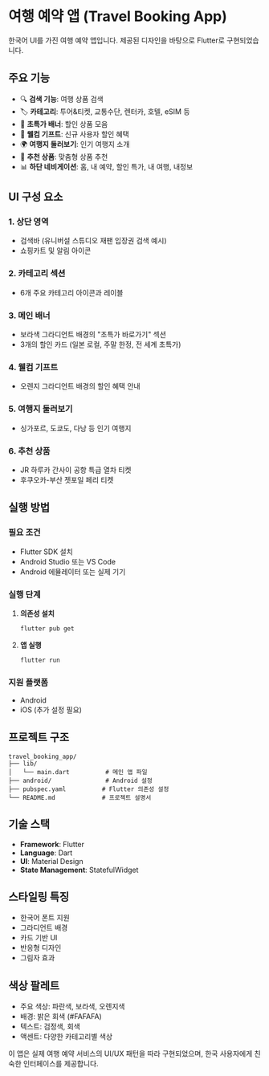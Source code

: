 # 여행 예약 앱 (Travel Booking App)

한국어 UI를 가진 여행 예약 앱입니다. 제공된 디자인을 바탕으로 Flutter로 구현되었습니다.

## 주요 기능

- 🔍 **검색 기능**: 여행 상품 검색
- 🏷️ **카테고리**: 투어&티켓, 교통수단, 렌터카, 호텔, eSIM 등
- 🎯 **초특가 배너**: 할인 상품 모음
- 🎁 **웰컴 기프트**: 신규 사용자 할인 혜택
- 🌍 **여행지 둘러보기**: 인기 여행지 소개
- 📱 **추천 상품**: 맞춤형 상품 추천
- 📊 **하단 네비게이션**: 홈, 내 예약, 할인 특가, 내 여행, 내정보

## UI 구성 요소

### 1. 상단 영역
- 검색바 (유니버설 스튜디오 재팬 입장권 검색 예시)
- 쇼핑카트 및 알림 아이콘

### 2. 카테고리 섹션
- 6개 주요 카테고리 아이콘과 레이블

### 3. 메인 배너
- 보라색 그라디언트 배경의 "초특가 바로가기" 섹션
- 3개의 할인 카드 (일본 로컬, 주말 한정, 전 세계 초특가)

### 4. 웰컴 기프트
- 오렌지 그라디언트 배경의 할인 혜택 안내

### 5. 여행지 둘러보기
- 싱가포르, 도쿄도, 다낭 등 인기 여행지

### 6. 추천 상품
- JR 하루카 간사이 공항 특급 열차 티켓
- 후쿠오카-부산 젯포일 페리 티켓

## 실행 방법

### 필요 조건
- Flutter SDK 설치
- Android Studio 또는 VS Code
- Android 에뮬레이터 또는 실제 기기

### 실행 단계

1. **의존성 설치**
   ```bash
   flutter pub get
   ```

2. **앱 실행**
   ```bash
   flutter run
   ```

### 지원 플랫폼
- Android
- iOS (추가 설정 필요)

## 프로젝트 구조

```
travel_booking_app/
├── lib/
│   └── main.dart          # 메인 앱 파일
├── android/               # Android 설정
├── pubspec.yaml          # Flutter 의존성 설정
└── README.md             # 프로젝트 설명서
```

## 기술 스택

- **Framework**: Flutter
- **Language**: Dart
- **UI**: Material Design
- **State Management**: StatefulWidget

## 스타일링 특징

- 한국어 폰트 지원
- 그라디언트 배경
- 카드 기반 UI
- 반응형 디자인
- 그림자 효과

## 색상 팔레트

- 주요 색상: 파란색, 보라색, 오렌지색
- 배경: 밝은 회색 (#FAFAFA)
- 텍스트: 검정색, 회색
- 액센트: 다양한 카테고리별 색상

이 앱은 실제 여행 예약 서비스의 UI/UX 패턴을 따라 구현되었으며, 한국 사용자에게 친숙한 인터페이스를 제공합니다.

